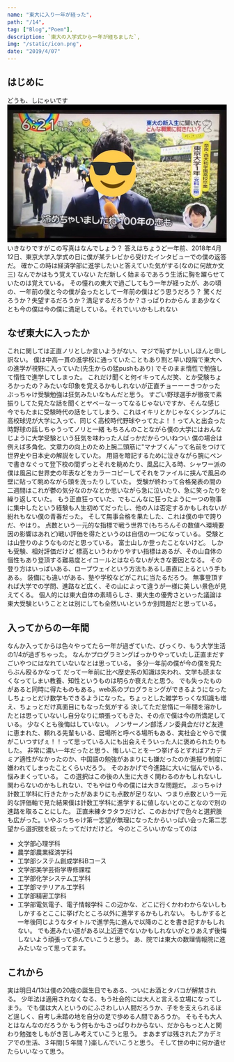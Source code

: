 ```yaml
---
name: "東大に入り一年が経った",
path: "/14",
tag: ["Blog","Poem"],
description: `東大の入学式から一年が経ちました`,
img: "/static/icon.png",
date: "2019/4/07"
---
```


## はじめに
どうも、しにゃいです
<img src="/static/15-1.jpeg" />
いきなりですがこの写真はなんでしょう？
答えはちょうど一年前、2018年4月12日、東京大学入学式の日に僕が某テレビから受けたインタビューでの僕の返答だ。
確かこの時は経済学部に進学したいと答えていた気がする(なのに何故か文三)
なんでかはもう覚えていない
ただ新しく始まるであろう生活に胸を躍らせていたのは覚えている。
その憧れの東大で過ごしてもう一年が経ったが、あの頃の、一年前の僕と今の僕が会ったとして一年前の僕はどう思うだろう？
驚くだろうか？失望するだろうか？満足するだろうか？さっぱりわからん
まあ少なくとも今の僕は今の僕に満足している。それでいいかもしれない
## なぜ東大に入ったか
これに関しては正直ノリとしか言いようがない、マジで恥ずかしいしほんと申し訳ない。
僕は中高一貫の進学校に通っていたこともあり割と早い段階で東大への進学が視野に入っていた(先生からの猛pushもあり)
でそのまま惰性で勉強して惰性で進学してしまった。
これだけ聞くと何イキってんだ笑、とか受験ちょろかったの？みたいな印象を覚えるかもしれないが正直チョーーーきつかった
ぶっちゃけ受験勉強は狂気みたいなもんだと思う。
すごい野球選手が徹夜で素振りしてた見たな話を聞くとヤベーなーってなるじゃないですか、そんな感じ
今でもたまに受験時代の話をしてしまう、これはイキリとかじゃなくシンプルに高校球児が大学に入って、同じく高校時代野球やってたよ！！って人と出会った時野球の話しちゃうってノリと一緒
もちろんのことながら僕の大学にはおんなじように大学受験という狂気を味わった人ばっかだからついねつい
僕の場合は例えば多角化、文章力の向上のため上腕二頭筋に"マナブくん"って名前をつけて世界史や日本史の解説をしていた。
用語を暗記するために泣きながら腕にペンで書きなぐって登下校の間ずっとそれを眺めたり、風呂に入る時、シャワー派の僕は風呂に世界史の年表などをカラーコピーしてそれをファイルに挟んで風呂の壁に貼って眺めながら頭を洗ったりしていた。
受験が終わって合格発表の間の二週間はこれが鬱の気分なのかなとか思いながら急に泣いたり、急に笑ったりを繰り返していた。
もう正直狂っていた、でもこんなに狂ったように一つの物事に集中したという経験も人生初めてだったし、他の人は否定するかもしれないが紛れもない僕の青春だった。
そして無事合格を果たした、これは僕の中で誇りだ、やはり。
点数という一元的な指標で戦う世界で(もちろんその数値へ環境要因の影響はあれど)戦い評価を得たというのは自信の一つになっている。
受験とは山登りのようなものだと思っている。
富士山しか登ったことないけど。
しかも受験、相対評価だけど
標高というわかりやすい指標はあるが、その山自体の個性もあり登頂する難易度とイコールとはならないが大きな要因となる。
その登り方はいっぱいある、ロープウェイという方法もあるし愚直に上るという手もある。
装備にも違いがある、塾や学校などがこれに当たるだろう。
無事登頂すれば大学での学問、進路など広く、その山によって違うが一様に美しい景色が見えてくる。
個人的には東大自体の素晴らしさ、東大生の優秀さといった議論は東大受験ということとは別にしても全然いいというか別問題だと思っている。
## 入ってからの一年間
なんか入ってからは色々やってたら一年が過ぎていた、びっくり、もう大学生活の1/4が過ぎちゃった。
なんかプログラミングばっかりやっていたし正直まだすごいやつにはなれていないなとは思っている。
多分一年前の僕が今の僕を見たらぶん殴るかなって
だって一年前に比べ歴史系の知識は失われ、文学も読まなくなってしまい教養、知性というものは明らか衰えたと思う。
でも失ったものがあると同時に得たものもある。web系のプログラミングができるようになったしちょっとだけ数学もできるようになった。ちょっとした雑学ちっくな知識も増え、ちょっとだけ真面目にもなった気がする
決してただ怠惰に一年間を溶かしたとは思っていないし自分なりに頑張ってもきた、その点で僕は今の所満足している。
少なくとも後悔はしていない。
ノンサーノン部活ノン委員会だけど友達に恵まれた、頼れる先輩もいる、居場所と呼べる場所もある、実社会とやらで僕がこいつすげぇ！！って思っている人にも出会えそういった人に褒められたりもした。
非常に濃い一年だったと思う、悔しいことを一つ挙げるとすればアカデミア適性がなかったのか、中国語の勉強があまりにも嫌だったのか進振り制度に嫌われてしまったことくらいだろう。
そのおかげで今進路に大いに悩んでいる、悩みまくっている。
この選択はこの後の人生に大きく関わるのかもしれないし関わらないのかもしれない、でもやはり今の僕には大きな問題だ。
ぶっちゃけ計数工学科に行きたかったがあまりにも点数が足りない、つまり点数という一元的な評価軸で見た結果僕は計数工学科に進学するに値しないとのことなので別の進路を取ることにした。
正直未練タラタラだけど、このおかげで色々と選択肢も広がった。いやぶっちゃけ第一志望が無理になったからいっぱい会った第二志望から選択肢を絞ったってだけだけど。
今のところいいかなってのは
* 文学部心理学科
* 農学部農業経済学科
* 工学部システム創成学科Bコース
* 文学部美学芸術学専修課程
* 工学部化学システム工学科
* 工学部マテリアル工学科
* 工学部精密工学科
* 工学部電気電子、電子情報学科
この辺かな、どこに行くかわわからないしもしかするとここに挙げたところ以外に進学するかもしれない。
もしかすると一年後同じようなタイトルで進学先に進んで以降のことを書き記すかもしれない。
でも進みたい道がある以上近道でないかもしれないがとりあえず後悔しないよう頑張って歩んでいこうと思う。
あ、院では東大の数理情報院に進みたいなって思ってます。
## これから
実は明日4/13は僕の20歳の誕生日でもある、ついにお酒とタバコが解禁される。
少年法は適用されなくなる、もう社会的には大人と言える立場になってしまう。
でも僕は大人というのにふさわしい人間だろうか、子をを支えられるほど逞しく、自考し未踏の地を自分の足で歩める人間であろうか。
そもそも大人とはなんなのだろうか
もう何もかもさっぱりわからない、だからもっと人と関わり勉強をしもがき苦しみ考えていこうと思う。
まあまずは残されたアカデミアでの生活、３年間(５年間？)楽しんでいこうと思う。
そして世の中に何か遺せたらいいなって思う。